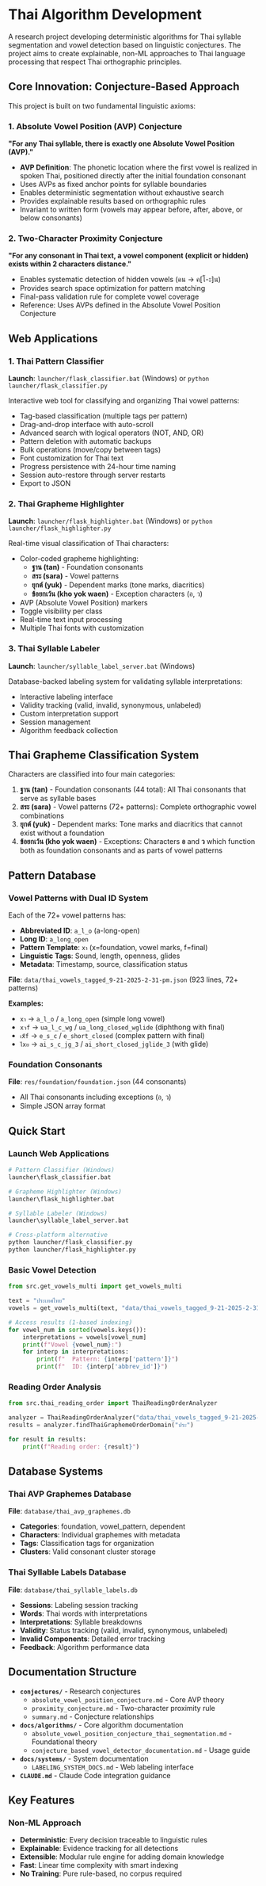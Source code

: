 # Thai Algorithm Development

A research project developing deterministic algorithms for Thai syllable segmentation and vowel detection based on linguistic conjectures. The project aims to create explainable, non-ML approaches to Thai language processing that respect Thai orthographic principles.

## Core Innovation: Conjecture-Based Approach

This project is built on two fundamental linguistic axioms:

### 1. Absolute Vowel Position (AVP) Conjecture
**"For any Thai syllable, there is exactly one Absolute Vowel Position (AVP)."**

- **AVP Definition**: The phonetic location where the first vowel is realized in spoken Thai, positioned directly after the initial foundation consonant
- Uses AVPs as fixed anchor points for syllable boundaries
- Enables deterministic segmentation without exhaustive search
- Provides explainable results based on orthographic rules
- Invariant to written form (vowels may appear before, after, above, or below consonants)

### 2. Two-Character Proximity Conjecture
**"For any consonant in Thai text, a vowel component (explicit or hidden) exists within 2 characters distance."**

- Enables systematic detection of hidden vowels (คน → ค[โ-ะ]น)
- Provides search space optimization for pattern matching
- Final-pass validation rule for complete vowel coverage
- Reference: Uses AVPs defined in the Absolute Vowel Position Conjecture

## Web Applications

### 1. Thai Pattern Classifier
**Launch**: `launcher/flask_classifier.bat` (Windows) or `python launcher/flask_classifier.py`

Interactive web tool for classifying and organizing Thai vowel patterns:
- Tag-based classification (multiple tags per pattern)
- Drag-and-drop interface with auto-scroll
- Advanced search with logical operators (NOT, AND, OR)
- Pattern deletion with automatic backups
- Bulk operations (move/copy between tags)
- Font customization for Thai text
- Progress persistence with 24-hour time naming
- Session auto-restore through server restarts
- Export to JSON

### 2. Thai Grapheme Highlighter
**Launch**: `launcher/flask_highlighter.bat` (Windows) or `python launcher/flask_highlighter.py`

Real-time visual classification of Thai characters:
- Color-coded grapheme highlighting:
  - **ฐาน (tan)** - Foundation consonants
  - **สระ (sara)** - Vowel patterns
  - **ยุกต์ (yuk)** - Dependent marks (tone marks, diacritics)
  - **ข้อยกเว้น (kho yok waen)** - Exception characters (อ, ว)
- AVP (Absolute Vowel Position) markers
- Toggle visibility per class
- Real-time text input processing
- Multiple Thai fonts with customization

### 3. Thai Syllable Labeler
**Launch**: `launcher/syllable_label_server.bat` (Windows)

Database-backed labeling system for validating syllable interpretations:
- Interactive labeling interface
- Validity tracking (valid, invalid, synonymous, unlabeled)
- Custom interpretation support
- Session management
- Algorithm feedback collection

## Thai Grapheme Classification System

Characters are classified into four main categories:

1. **ฐาน (tan)** - Foundation consonants (44 total): All Thai consonants that serve as syllable bases
2. **สระ (sara)** - Vowel patterns (72+ patterns): Complete orthographic vowel combinations
3. **ยุกต์ (yuk)** - Dependent marks: Tone marks and diacritics that cannot exist without a foundation
4. **ข้อยกเว้น (kho yok waen)** - Exceptions: Characters **อ** and **ว** which function both as foundation consonants and as parts of vowel patterns

## Pattern Database

### Vowel Patterns with Dual ID System
Each of the 72+ vowel patterns has:
- **Abbreviated ID**: `a_l_o` (a-long-open)
- **Long ID**: `a_long_open`
- **Pattern Template**: `xา` (x=foundation, vowel marks, f=final)
- **Linguistic Tags**: Sound, length, openness, glides
- **Metadata**: Timestamp, source, classification status

**File**: `data/thai_vowels_tagged_9-21-2025-2-31-pm.json` (923 lines, 72+ patterns)

**Examples:**
- `xา` → `a_l_o` / `a_long_open` (simple long vowel)
- `xวf` → `ua_l_c_wg` / `ua_long_closed_wglide` (diphthong with final)
- `เx็f` → `e_s_c` / `e_short_closed` (complex pattern with final)
- `ไxย` → `ai_s_c_jg_3` / `ai_short_closed_jglide_3` (with glide)

### Foundation Consonants
**File**: `res/foundation/foundation.json` (44 consonants)
- All Thai consonants including exceptions (อ, ว)
- Simple JSON array format

## Quick Start

### Launch Web Applications
```bash
# Pattern Classifier (Windows)
launcher\flask_classifier.bat

# Grapheme Highlighter (Windows)
launcher\flask_highlighter.bat

# Syllable Labeler (Windows)
launcher\syllable_label_server.bat

# Cross-platform alternative
python launcher/flask_classifier.py
python launcher/flask_highlighter.py
```

### Basic Vowel Detection
```python
from src.get_vowels_multi import get_vowels_multi

text = "ประเทศไทย"
vowels = get_vowels_multi(text, "data/thai_vowels_tagged_9-21-2025-2-31-pm.json")

# Access results (1-based indexing)
for vowel_num in sorted(vowels.keys()):
    interpretations = vowels[vowel_num]
    print(f"Vowel {vowel_num}:")
    for interp in interpretations:
        print(f"  Pattern: {interp['pattern']}")
        print(f"  ID: {interp['abbrev_id']}")
```

### Reading Order Analysis
```python
from src.thai_reading_order import ThaiReadingOrderAnalyzer

analyzer = ThaiReadingOrderAnalyzer("data/thai_vowels_tagged_9-21-2025-2-31-pm.json")
results = analyzer.findThaiGraphemeOrderDomain("ประ")

for result in results:
    print(f"Reading order: {result}")
```

## Database Systems

### Thai AVP Graphemes Database
**File**: `database/thai_avp_graphemes.db`
- **Categories**: foundation, vowel_pattern, dependent
- **Characters**: Individual graphemes with metadata
- **Tags**: Classification tags for organization
- **Clusters**: Valid consonant cluster storage

### Thai Syllable Labels Database
**File**: `database/thai_syllable_labels.db`
- **Sessions**: Labeling session tracking
- **Words**: Thai words with interpretations
- **Interpretations**: Syllable breakdowns
- **Validity**: Status tracking (valid, invalid, synonymous, unlabeled)
- **Invalid Components**: Detailed error tracking
- **Feedback**: Algorithm performance data

## Documentation Structure

- **`conjectures/`** - Research conjectures
  - `absolute_vowel_position_conjecture.md` - Core AVP theory
  - `proximity_conjecture.md` - Two-character proximity rule
  - `summary.md` - Conjecture relationships
- **`docs/algorithms/`** - Core algorithm documentation
  - `absolute_vowel_position_conjecture_thai_segmentation.md` - Foundational theory
  - `conjecture_based_vowel_detector_documentation.md` - Usage guide
- **`docs/systems/`** - System documentation
  - `LABELING_SYSTEM_DOCS.md` - Web labeling interface
- **`CLAUDE.md`** - Claude Code integration guidance

## Key Features

### Non-ML Approach
- **Deterministic**: Every decision traceable to linguistic rules
- **Explainable**: Evidence tracking for all detections
- **Extensible**: Modular rule engine for adding domain knowledge
- **Fast**: Linear time complexity with smart indexing
- **No Training**: Pure rule-based, no corpus required
